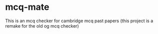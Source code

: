 # mcq-mate
This is an mcq checker for cambridge mcq past papers (this project is a remake for the old og mcq checker)
